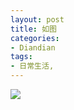 ```yaml
---
layout: post
title: 如图
categories:
- Diandian
tags:
- 日常生活, 
---
```

<img src="http://m3.img.srcdd.com/farm5/d/2012/0627/10/F5814A57E6F99CEADE63F855EB9CF052_B500_900_500_210.JPEG" />